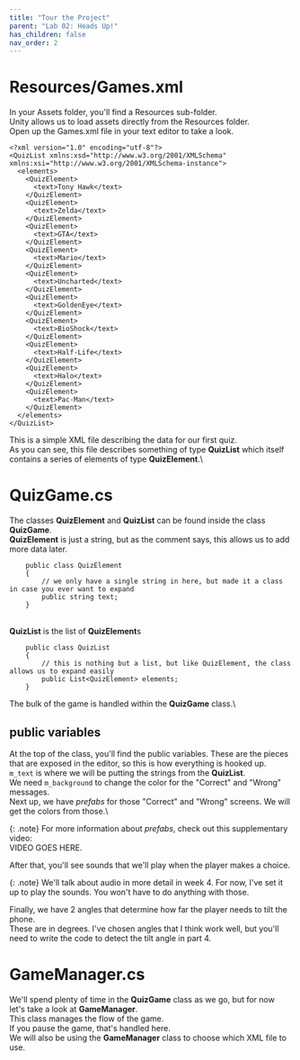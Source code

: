 ```yaml
---
title: "Tour the Project"
parent: "Lab 02: Heads Up!"
has_children: false
nav_order: 2
---
```


# Resources/Games.xml
In your Assets folder, you'll find a Resources sub-folder.\
Unity allows us to load assets directly from the Resources folder.\
Open up the Games.xml file in your text editor to take a look.
```
<?xml version="1.0" encoding="utf-8"?>
<QuizList xmlns:xsd="http://www.w3.org/2001/XMLSchema" xmlns:xsi="http://www.w3.org/2001/XMLSchema-instance">
  <elements>
    <QuizElement>
      <text>Tony Hawk</text>
    </QuizElement>
    <QuizElement>
      <text>Zelda</text>
    </QuizElement>
    <QuizElement>
      <text>GTA</text>
    </QuizElement>
    <QuizElement>
      <text>Mario</text>
    </QuizElement>
    <QuizElement>
      <text>Uncharted</text>
    </QuizElement>
    <QuizElement>
      <text>GoldenEye</text>
    </QuizElement>
    <QuizElement>
      <text>BioShock</text>
    </QuizElement>
    <QuizElement>
      <text>Half-Life</text>
    </QuizElement>
    <QuizElement>
      <text>Halo</text>
    </QuizElement>
    <QuizElement>
      <text>Pac-Man</text>
    </QuizElement>
  </elements>
</QuizList>
```
This is a simple XML file describing the data for our first quiz.\
As you can see, this file describes something of type **QuizList** which itself contains a series of elements of type **QuizElement**.\

# QuizGame.cs
The classes **QuizElement** and **QuizList** can be found inside the class **QuizGame**.\
**QuizElement** is just a string, but as the comment says, this allows us to add more data later.
```
    public class QuizElement
    {
        // we only have a single string in here, but made it a class in case you ever want to expand
        public string text;
    }
```
\
**QuizList** is the list of **QuizElement**s
```
    public class QuizList
    {
        // this is nothing but a list, but like QuizElement, the class allows us to expand easily
        public List<QuizElement> elements;
    }
```
The bulk of the game is handled within the **QuizGame** class.\

## public variables
At the top of the class, you'll find the public variables. These are the pieces that are exposed in the editor,
so this is how everything is hooked up.\
`m_text` is where we will be putting the strings from the **QuizList**.\
We need `m_background` to change the color for the "Correct" and "Wrong" messages.\
Next up, we have *prefabs* for those "Correct" and "Wrong" screens. We will get the colors from those.\

{: .note}
For more information about *prefabs*, check out this supplementary video:\
VIDEO GOES HERE.

After that, you'll see sounds that we'll play when the player makes a choice.

{: .note}
We'll talk about audio in more detail in week 4. For now, I've set it up to play the sounds. You won't have to do anything with those.

Finally, we have 2 angles that determine how far the player needs to tilt the phone.\
These are in degrees. I've chosen angles that I think work well, but you'll need to write the code to detect the tilt angle in part 4.

# GameManager.cs
We'll spend plenty of time in the **QuizGame** class as we go, but for now let's take a look at **GameManager**.\
This class manages the flow of the game.\
If you pause the game, that's handled here.\
We will also be using the **GameManager** class to choose which XML file to use.
